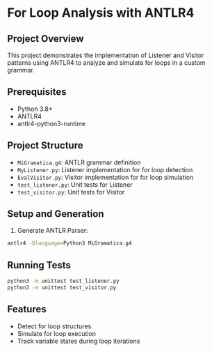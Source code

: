 # For Loop Analysis with ANTLR4

## Project Overview
This project demonstrates the implementation of Listener and Visitor patterns using ANTLR4 to analyze and simulate for loops in a custom grammar.

## Prerequisites
- Python 3.8+
- ANTLR4
- antlr4-python3-runtime

## Project Structure
- `MiGramatica.g4`: ANTLR grammar definition
- `MyListener.py`: Listener implementation for for loop detection
- `EvalVisitor.py`: Visitor implementation for for loop simulation
- `test_listener.py`: Unit tests for Listener
- `test_visitor.py`: Unit tests for Visitor

## Setup and Generation
1. Generate ANTLR Parser:
```bash
antlr4 -Dlanguage=Python3 MiGramatica.g4
```

## Running Tests
```bash
python3 -m unittest test_listener.py
python3 -m unittest test_visitor.py
```

## Features
- Detect for loop structures
- Simulate for loop execution
- Track variable states during loop iterations